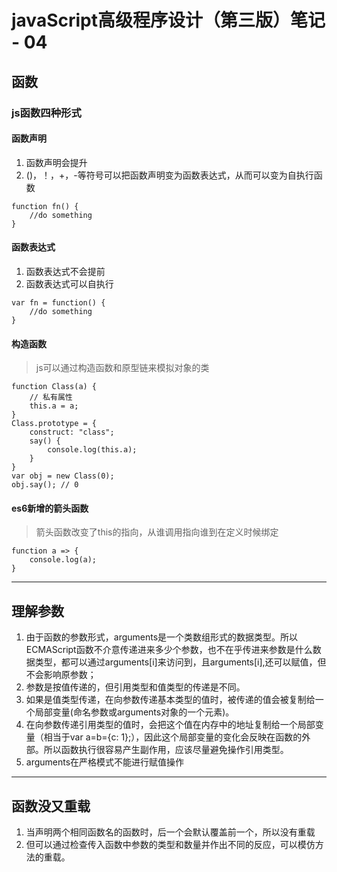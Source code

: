 # javaScript高级程序设计（第三版）笔记 - 04
## 函数
### js函数四种形式
#### 函数声明
1. 函数声明会提升
2. ()，！，+，-等符号可以把函数声明变为函数表达式，从而可以变为自执行函数
```
function fn() {
    //do something
}
```

#### 函数表达式
1. 函数表达式不会提前
2. 函数表达式可以自执行
```
var fn = function() {
    //do something
}
```

#### 构造函数
> js可以通过构造函数和原型链来模拟对象的类

```
function Class(a) {
    // 私有属性
    this.a = a;
}
Class.prototype = {
    construct: "class";
    say() {
        console.log(this.a);
    }
}
var obj = new Class(0);
obj.say(); // 0
```

#### es6新增的箭头函数
> 箭头函数改变了this的指向，从谁调用指向谁到在定义时候绑定

```
function a => {
    console.log(a);
}
```

------
## 理解参数
1. 由于函数的参数形式，arguments是一个类数组形式的数据类型。所以ECMAScript函数不介意传递进来多少个参数，也不在乎传进来参数是什么数据类型，都可以通过arguments[i]来访问到，且arguments[i],还可以赋值，但不会影响原参数；
3. 参数是按值传递的，但引用类型和值类型的传递是不同。
2. 如果是值类型传递，在向参数传递基本类型的值时，被传递的值会被复制给一个局部变量(命名参数或arguments对象的一个元素)。
3. 在向参数传递引用类型的值时，会把这个值在内存中的地址复制给一个局部变量（相当于var a=b={c: 1};），因此这个局部变量的变化会反映在函数的外部。所以函数执行很容易产生副作用，应该尽量避免操作引用类型。
4. arguments在严格模式不能进行赋值操作

------
## 函数没又重载
1. 当声明两个相同函数名的函数时，后一个会默认覆盖前一个，所以没有重载
2. 但可以通过检查传入函数中参数的类型和数量并作出不同的反应，可以模仿方法的重载。

